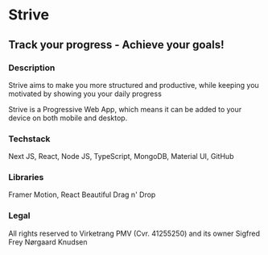 # Strive

## Track your progress - Achieve your goals!

### Description

Strive aims to make you more structured and productive, while keeping you motivated by showing you your daily progress

Strive is a Progressive Web App, which means it can be added to your device on both mobile and desktop.

### Techstack

Next JS, React, Node JS, TypeScript, MongoDB, Material UI, GitHub

### Libraries

Framer Motion, React Beautiful Drag n' Drop

### Legal

All rights reserved to Virketrang PMV (Cvr. 41255250) and its owner Sigfred Frey Nørgaard Knudsen
